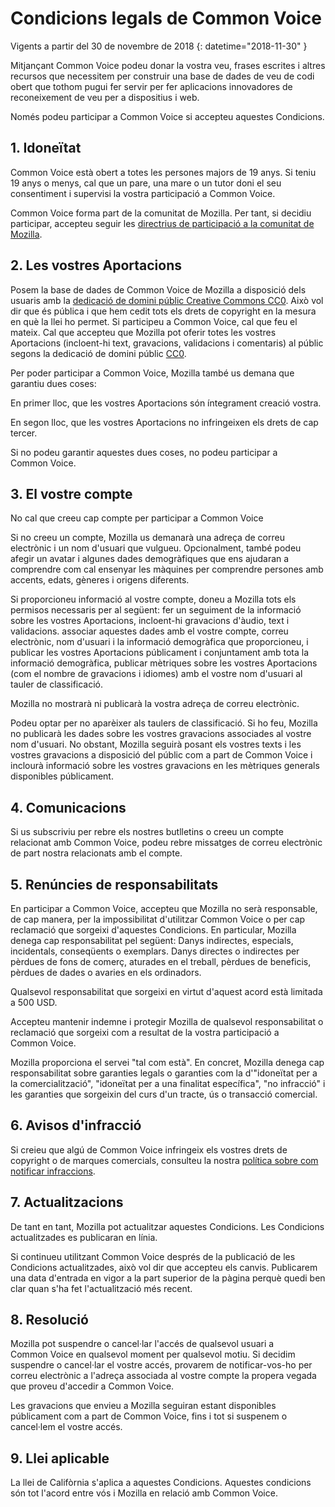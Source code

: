 # Condicions legals de Common Voice 

Vigents a partir del 30 de novembre de 2018 {: datetime="2018-11-30" }

Mitjançant Common Voice podeu donar la vostra veu, frases escrites i altres recursos que necessitem per construir una base de dades de veu de codi obert que tothom pugui fer servir per fer aplicacions innovadores de reconeixement de veu per a dispositius i web.

Només podeu participar a Common Voice si accepteu aquestes Condicions. 

## 1. Idoneïtat
Common Voice està obert a totes les persones majors de 19 anys. Si teniu 19 anys o menys, cal que un pare, una mare o un tutor doni el seu consentiment i supervisi la vostra participació a Common Voice. 

Common Voice forma part de la comunitat de Mozilla. Per tant, si decidiu participar, accepteu seguir les [directrius de participació a la comunitat de Mozilla](https://www.mozilla.org/about/governance/policies/participation/). 

## 2. Les vostres Aportacions 
Posem la base de dades de Common Voice de Mozilla a disposició dels usuaris amb la [dedicació de domini públic Creative Commons CC0](https://creativecommons.org/publicdomain/zero/1.0/). Això vol dir que és pública i que hem cedit tots els drets de copyright en la mesura en què la llei ho permet. Si participeu a Common Voice, cal que feu el mateix. Cal que accepteu que Mozilla pot oferir totes les vostres Aportacions (incloent-hi text, gravacions, validacions i comentaris) al públic segons la dedicació de domini públic [CC0](https://creativecommons.org/publicdomain/zero/1.0/). 

Per poder participar a Common Voice, Mozilla també us demana que garantiu dues coses: 

En primer lloc, que les vostres Aportacions són íntegrament creació vostra.

En segon lloc, que les vostres Aportacions no infringeixen els drets de cap tercer. 

Si no podeu garantir aquestes dues coses, no podeu participar a Common Voice. 

## 3. El vostre compte
No cal que creeu cap compte per participar a Common Voice 

Si no creeu un compte, Mozilla us demanarà una adreça de correu electrònic i un nom d'usuari que vulgueu. Opcionalment, també podeu afegir un avatar i algunes dades demogràfiques que ens ajudaran a comprendre com cal ensenyar les màquines per comprendre persones amb accents, edats, gèneres i origens diferents.

Si proporcioneu informació al vostre compte, doneu a Mozilla tots els permisos necessaris per al següent: 
fer un seguiment de la informació sobre les vostres Aportacions, incloent-hi gravacions d'àudio, text i validacions. 
associar aquestes dades amb el vostre compte, correu electrònic, nom d'usuari i la informació demogràfica que proporcioneu, i
publicar les vostres Aportacions públicament i conjuntament amb tota la informació demogràfica,
publicar mètriques sobre les vostres Aportacions (com el nombre de gravacions i idiomes) amb el vostre nom d'usuari al tauler de classificació.

Mozilla no mostrarà ni publicarà la vostra adreça de correu electrònic. 

Podeu optar per no aparèixer als taulers de classificació. Si ho feu, Mozilla no publicarà les dades sobre les vostres gravacions associades al vostre nom d'usuari. No obstant, Mozilla seguirà posant els vostres texts i les vostres gravacions a disposició del públic com a part de Common Voice i inclourà informació sobre les vostres gravacions en les mètriques generals disponibles públicament.

## 4. Comunicacions
Si us subscriviu per rebre els nostres butlletins o creeu un compte relacionat amb Common Voice, podeu rebre missatges de correu electrònic de part nostra relacionats amb el compte. 

## 5. Renúncies de responsabilitats

En participar a Common Voice, accepteu que Mozilla no serà responsable, de cap manera, per la impossibilitat d'utilitzar Common Voice o per cap reclamació que sorgeixi d'aquestes Condicions. En particular, Mozilla denega cap responsabilitat pel següent:
Danys indirectes, especials, incidentals, conseqüents o exemplars.
Danys directes o indirectes per pèrdues de fons de comerç, aturades en el treball, pèrdues de beneficis, pèrdues de dades o avaries en els ordinadors.

Qualsevol responsabilitat que sorgeixi en virtut d'aquest acord està limitada a 500 USD. 

Accepteu mantenir indemne i protegir Mozilla de qualsevol responsabilitat o reclamació que sorgeixi com a resultat de la vostra participació a Common Voice. 

Mozilla proporciona el servei "tal com està". En concret, Mozilla denega cap responsabilitat sobre garanties legals o garanties com la d'"idoneïtat per a la comercialització", "idoneïtat per a una finalitat específica", "no infracció" i les garanties que sorgeixin del curs d'un tracte, ús o transacció comercial. 

## 6. Avisos d'infracció
Si creieu que algú de Common Voice infringeix els vostres drets de copyright o de marques comercials, consulteu la nostra [política sobre com notificar infraccions](https://www.mozilla.org/about/legal/report-infringement/).

## 7. Actualitzacions 
De tant en tant, Mozilla pot actualitzar aquestes Condicions. Les Condicions actualitzades es publicaran en línia. 

Si continueu utilitzant Common Voice després de la publicació de les Condicions actualitzades, això vol dir que accepteu els canvis. Publicarem una data d'entrada en vigor a la part superior de la pàgina perquè quedi ben clar quan s'ha fet l'actualització més recent. 

## 8. Resolució 
Mozilla pot suspendre o cancel·lar l'accés de qualsevol usuari a Common Voice en qualsevol moment per qualsevol motiu. Si decidim suspendre o cancel·lar el vostre accés, provarem de notificar-vos-ho per correu electrònic a l'adreça associada al vostre compte la propera vegada que proveu d'accedir a Common Voice. 

Les gravacions que envieu a Mozilla seguiran estant disponibles públicament com a part de Common Voice, fins i tot si suspenem o cancel·lem el vostre accés. 

## 9. Llei aplicable
La llei de Califòrnia s'aplica a aquestes Condicions. Aquestes condicions són tot l'acord entre vós i Mozilla en relació amb Common Voice.
